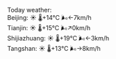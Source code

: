 Today weather:  
Beijing: ☀️ 🌡️+14°C 🌬️←7km/h  
Tianjin: ☀️ 🌡️+15°C 🌬️↗0km/h  
Shijiazhuang: ☀️ 🌡️+19°C 🌬️←3km/h  
Tangshan: ☀️ 🌡️+13°C 🌬️→8km/h  
